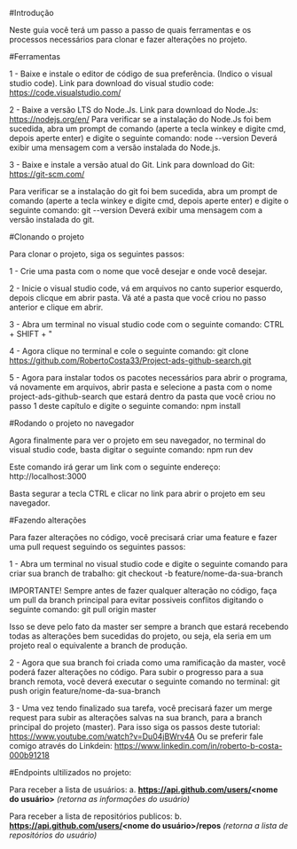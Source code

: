 #Introdução

Neste guia você terá um passo a passo de quais ferramentas e os processos necessários para
clonar e fazer alterações no projeto.

#Ferramentas

1 - Baixe e instale o editor de código de sua preferência. (Indico o visual studio code).
Link para download do visual studio code: https://code.visualstudio.com/

2 - Baixe a versão LTS do Node.Js.
Link para download do Node.Js: https://nodejs.org/en/
Para verificar se a instalação do Node.Js foi bem sucedida, abra um prompt de comando
(aperte a tecla winkey e digite cmd, depois aperte enter) e digite o seguinte comando:
node --version
Deverá exibir uma mensagem com a versão instalada do Node.js.


3 - Baixe e instale a versão atual do Git.
Link para download do Git: https://git-scm.com/

Para verificar se a instalação do git foi bem sucedida, abra um prompt de comando
(aperte a tecla winkey e digite cmd, depois aperte enter) e digite o seguinte comando:
git --version
Deverá exibir uma mensagem com a versão instalada do git.

#Clonando o projeto


Para clonar o projeto, siga os seguintes passos:

1 - Crie uma pasta com o nome que você desejar e onde você desejar.

2 - Inicie o visual studio code, vá em arquivos no canto superior esquerdo,
depois clicque em abrir pasta. Vá até a pasta que você criou no passo anterior
e clique em abrir.

3 - Abra um terminal no visual studio code com o seguinte comando:
CTRL + SHIFT + "

4 - Agora clique no terminal e cole o seguinte comando:
git clone https://github.com/RobertoCosta33/Project-ads-github-search.git

5 - Agora para instalar todos os pacotes necessários para abrir o programa, vá novamente em arquivos,
abrir pasta e selecione a pasta com o nome project-ads-github-search que estará dentro da pasta
que você criou no passo 1 deste capítulo e digite o seguinte comando:
npm install

#Rodando o projeto no navegador

Agora finalmente para ver o projeto em seu navegador, no terminal do visual studio code, 
basta digitar o seguinte comando:
npm run dev

Este comando irá gerar um link com o seguinte endereço:
http://localhost:3000

Basta segurar a tecla CTRL e clicar no link para abrir o projeto em seu navegador.


#Fazendo alterações

Para fazer alterações no código, você precisará criar uma feature e fazer uma pull request seguindo os seguintes passos:

1 - Abra um terminal no visual studio code e digite o seguinte comando para criar sua branch de trabalho:
git checkout -b feature/nome-da-sua-branch

IMPORTANTE!
Sempre antes de fazer qualquer alteração no código, faça um pull da branch principal 
para evitar possiveis conflitos digitando o seguinte comando:
git pull origin master

Isso se deve pelo fato da master ser sempre a branch que estará recebendo todas as alterações
bem sucedidas do projeto, ou seja, ela seria em um projeto real o equivalente a branch de produção.

2 - Agora que sua branch foi criada como uma ramificação da master, você poderá fazer alterações no código.
Para subir o progresso para a sua branch remota, você deverá executar o seguinte comando no terminal:
git push origin feature/nome-da-sua-branch

3 - Uma vez tendo finalizado sua tarefa, você precisará fazer um merge request para subir as alterações
salvas na sua branch, para a branch principal do projeto (master).
Para isso siga os passos deste tutorial: https://www.youtube.com/watch?v=Du04jBWrv4A
Ou se preferir fale comigo através do Linkdein: https://www.linkedin.com/in/roberto-b-costa-000b91218


#Endpoints ultilizados no projeto:

Para receber a lista de usuários:
a. **https://api.github.com/users/<nome do usuário>** *(retorna as informações do usuário)*

Para receber a lista de repositórios publicos:
b. **https://api.github.com/users/<nome do usuário>/repos** *(retorna a lista de repositórios do usuário)*

